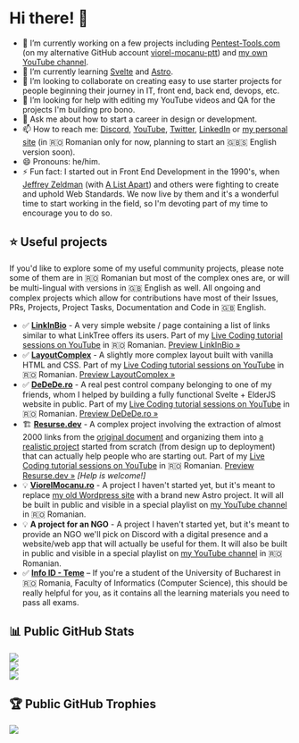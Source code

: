 # Hi there! 👋

- 🔭 I’m currently working on a few projects including [Pentest-Tools.com](https://pentest-tools.com/) (on my alternative GitHub account [viorel-mocanu-ptt](https://github.com/viorel-mocanu-ptt)) and [my own YouTube channel](https://www.youtube.com/ViorelMocanu).
- 🌱 I’m currently learning [Svelte](https://github.com/sveltejs/svelte) and [Astro](https://github.com/withastro/astro).
- 👯 I’m looking to collaborate on creating easy to use starter projects for people beginning their journey in IT, front end, back end, devops, etc.
- 🤔 I’m looking for help with editing my YouTube videos and QA for the projects I'm building pro bono.
- 💬 Ask me about how to start a career in design or development.
- 📫 How to reach me: [Discord](https://discord.com/invite/UpnAutz), [YouTube](https://www.youtube.com/ViorelMocanu), [Twitter](https://twitter.com/ViorelMocanu), [LinkedIn](https://www.linkedin.com/in/viorelmocanu/) or [my personal site](https://www.viorelmocanu.ro/) (in 🇷🇴 Romanian only for now, planning to start an 🇬🇧🇸 English version soon).
- 😄 Pronouns: he/him.
- ⚡ Fun fact: I started out in Front End Development in the 1990's, when [Jeffrey Zeldman](https://www.zeldman.com/) (with [A List Apart](https://alistapart.com/)) and others were fighting to create and uphold Web Standards. We now live by them and it's a wonderful time to start working in the field, so I'm devoting part of my time to encourage you to do so.

## ⭐ Useful projects

If you'd like to explore some of my useful community projects, please note some of them are in 🇷🇴 Romanian but most of the complex ones are, or will be multi-lingual with versions in 🇬🇧 English as well. All ongoing and complex projects which allow for contributions have most of their Issues, PRs, Projects, Project Tasks, Documentation and Code in 🇬🇧 English.
- ✅ **[LinkInBio](https://github.com/ViorelMocanu/LinkInBio)** - A very simple website / page containing a list of links similar to what LinkTree offers its users. Part of my [Live Coding tutorial sessions on YouTube](https://www.youtube.com/playlist?list=PLfTqvIG4roBruxIQy5nQWQAbJYO1Mhtbm) in 🇷🇴 Romanian. [Preview LinkInBio »](http://link-in-bio-umber.vercel.app/)
- ✅ **[LayoutComplex](https://github.com/ViorelMocanu/LayoutComplex)** - A slightly more complex layout built with vanilla HTML and CSS. Part of my [Live Coding tutorial sessions on YouTube](https://www.youtube.com/playlist?list=PLfTqvIG4roBrP63BDGSXEKvf7iThHSKgM) in 🇷🇴 Romanian. [Preview LayoutComplex »](http://link-in-bio-umber.vercel.app/)
- ✅ **[DeDeDe.ro](https://github.com/ViorelMocanu/DDD)** - A real pest control company belonging to one of my friends, whom I helped by building a fully functional Svelte + ElderJS website in public. Part of my [Live Coding tutorial sessions on YouTube](https://www.youtube.com/playlist?list=PLfTqvIG4roBo_EnTnnreeOp-3ySDn7e_l) in 🇷🇴 Romanian. [Preview DeDeDe.ro »](https://dedede.ro/)
- 🏗️ **[Resurse.dev](https://github.com/ViorelMocanu/digital-resources)** - A complex project involving the extraction of almost 2000 links from the [original document](https://bit.ly/vio-digital) and organizing them into [a realistic project](https://github.com/users/ViorelMocanu/projects/2) started from scratch (from design up to deployment) that can actually help people who are starting out. Part of my [Live Coding tutorial sessions on YouTube](https://www.youtube.com/playlist?list=PLfTqvIG4roBphVLnYuDTkfweQ2GmmcHOq) in 🇷🇴 Romanian. [Preview Resurse.dev »](https://resurse.dev/) *[Help is welcome!]*
- 💡 **[ViorelMocanu.ro](https://github.com/ViorelMocanu/ViorelMocanuAstro)** - A project I haven't started yet, but it's meant to replace [my old Wordpress site](https://www.viorelmocanu.ro/) with a brand new Astro project. It will all be built in public and visible in a special playlist on [my YouTube channel](https://www.youtube.com/@ViorelMocanu?sub_confirmation=1) in 🇷🇴 Romanian.
- 💡 **A project for an NGO** - A project I haven't started yet, but it's meant to provide an NGO we'll pick on Discord with a digital presence and a website/web app that will actually be useful for them. It will also be built in public and visible in a special playlist on [my YouTube channel](https://www.youtube.com/@ViorelMocanu?sub_confirmation=1) in 🇷🇴 Romanian.
- ✅ **[Info ID - Teme](https://github.com/ViorelMocanu/unibuc-info-id-teme)** – If you're a student of the University of Bucharest in 🇷🇴 Romania, Faculty of Informatics (Computer Science), this should be really helpful for you, as it contains all the learning materials you need to pass all exams.

## 📊 Public GitHub Stats
![](https://github-readme-stats.vercel.app/api/top-langs?username=ViorelMocanu&theme=transparent&show_icons=true&hide_border=true&locale=en&include_all_commits=true&count_private=true&layout=compact&bg_color=#0c2d6b)<br />
![](https://github-readme-streak-stats.herokuapp.com/?user=ViorelMocanu&theme=transparent&include_all_commits=true&count_private=true&hide_border=true&bg_color=#0c2d6b)<br />
![](https://github-readme-stats.vercel.app/api?username=ViorelMocanu&theme=transparent&include_all_commits=true&count_private=true&hide_border=true&bg_color=#0c2d6b)

## 🏆 Public GitHub Trophies
![](https://github-profile-trophy.vercel.app/?username=ViorelMocanu&theme=dark_dimmed&no-bg=true&margin-w=15&margin-h=15&no-frame=true)
